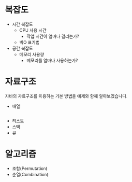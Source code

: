 # 복잡도 
+ 시간 복잡도
  + CPU 사용 시간
    + 작업 시간이 얼마나 걸리는가?
  + 빅O 표기법
+ 공간 복잡도
  + 메모리 사용량 
    + 메모리를 얼마나 사용하는가?

# 자료구조 
자바의 자료구조를 이용하는 기본 방법을 예제와 함께 알아보겠습니다. 

+ 배열
```java

```

+ 리스트
+ 스택
+ 큐

# 알고리즘
+ 조합(Permutation)
+ 순열(Combination)
